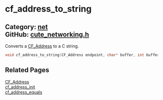 [](../header.md ':include')

# cf_address_to_string

Category: [net](/api_reference?id=net)  
GitHub: [cute_networking.h](https://github.com/RandyGaul/cute_framework/blob/master/include/cute_networking.h)  
---

Converts a [CF_Address](/net/cf_address.md) to a C string.

```cpp
void cf_address_to_string(CF_Address endpoint, char* buffer, int buffer_size);
```

## Related Pages

[CF_Address](/net/cf_address.md)  
[cf_address_init](/net/cf_address_init.md)  
[cf_address_equals](/net/cf_address_equals.md)  
